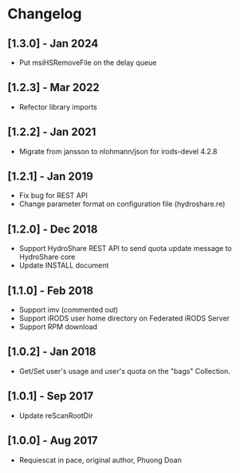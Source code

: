 # Changelog

## [1.3.0] - Jan 2024

* Put msiHSRemoveFile on the delay queue

## [1.2.3] - Mar 2022

* Refector library imports

## [1.2.2] - Jan 2021

* Migrate from jansson to nlohmann/json for irods-devel 4.2.8

## [1.2.1] - Jan 2019

* Fix bug for REST API
* Change parameter format on configuration file (hydroshare.re)

## [1.2.0] - Dec 2018

* Support HydroShare REST API to send quota update message to HydroShare core
* Update INSTALL document

## [1.1.0] - Feb 2018

* Support imv (commented out)
* Support iRODS user home directory on Federated iRODS Server
* Support RPM download

## [1.0.2] - Jan 2018

* Get/Set user's usage and user's quota on the "bags" Collection.

## [1.0.1] - Sep 2017

* Update reScanRootDir

## [1.0.0] - Aug 2017

* Requiescat in pace, original author, Phuong Doan
